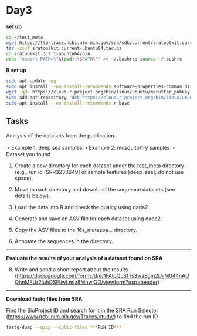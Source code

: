 # Day3

**set up**
```bash
cd ~/test_meta
wget https://ftp-trace.ncbi.nlm.nih.gov/sra/sdk/current/sratoolkit.current-ubuntu64.tar.gz
tar -zxvf sratoolkit.current-ubuntu64.tar.gz
cd sratoolkit.3.2.1-ubuntu64/bin
echo "export PATH=\"$(pwd):\$PATH\"" >> ~/.bashrc; source ~/.bashrc
```

**R set up**
```bash
sudo apt update -qq
sudo apt install --no-install-recommends software-properties-common dirmngr
wget -qO- https://cloud.r-project.org/bin/linux/ubuntu/marutter_pubkey.asc | sudo tee -a /etc/apt/trusted.gpg.d/cran_ubuntu_key.asc
sudo add-apt-repository "deb https://cloud.r-project.org/bin/linux/ubuntu $(lsb_release -cs)-cran40/"
sudo apt install --no-install-recommends r-base
```


## Tasks

Analysis of the datasets from the publication.

・Example 1: deep sea samples
・Example 2: mosquito/fry samples
・Dataset you found

1. Create a new directory for each dataset under the test_meta directory (e.g., run id [SRR3233649] or sample features [deep_sea], do not use space).

3. Move to each directory and download the sequence datasets (see details below).

4. Load the data into R and check the quality using dada2.

5. Generate and save an ASV file for each dataset using dada2.

6. Copy the ASV files to the 16s_metazoa... directory.

7. Annotate the sequences in the directory.

-------------------------------------------

**Evaluate the results of your analysis of a dataset found on SRA**

8. Write and send a short report about the results (https://docs.google.com/forms/d/e/1FAIpQLSfTs3waEgm2DijM044nAUQhnMFUr2IuhOSFIiwLmjz8MnwjGQ/viewform?usp=header)

-------------------------------------------


**Download fastq files from SRA**

Find the BioProject ID and search for it in the SRA Run Selector (https://www.ncbi.nlm.nih.gov/Traces/study/) to find the run ID.

```bash
fastq-dump --gzip --split-files ***RUN ID***
```






